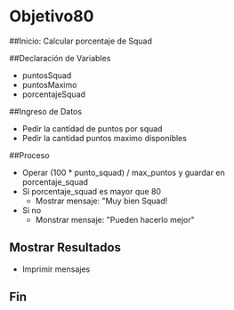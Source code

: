 # Objetivo80

##Inicio: Calcular porcentaje de Squad

##Declaración de Variables

- puntosSquad
- puntosMaximo
- porcentajeSquad

##Ingreso de Datos

- Pedir la cantidad de puntos por squad
- Pedir la cantidad puntos maximo disponibles

##Proceso

- Operar (100 * punto_squad) / max_puntos y guardar en porcentaje_squad
- Si porcentaje_squad es mayor que 80
    - Mostrar mensaje: "Muy bien Squad!
- Si no
    - Monstrar mensaje: "Pueden hacerlo mejor"

## Mostrar Resultados

- Imprimir mensajes

## Fin